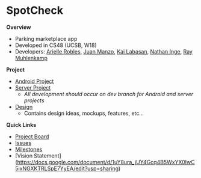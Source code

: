 # SpotCheck
**Overview**
- Parking marketplace app
- Developed in CS48 (UCSB, W18)
- Developers: [Arielle Robles](https://github.com/rarielle), [Juan Manzo](https://github.com/juanmanzo), [Kai Labasan](https://github.com/labasan), [Nathan Inge](https://github.com/nathan-inge), [Ray Muhlenkamp](https://github.com/RayMuhlenkamp)

**Project**
- [Android Project](/sc_android)
- [Server Project](/sc_server)
  - *All development should occur on dev branch for Android and server projects*
- [Design](/sc_design)
  - Contains design ideas, mockups, features, etc...

**Quick Links**
- [Project Board](https://github.com/nathan-inge/SpotCheck/projects/1)
- [Issues](https://github.com/nathan-inge/SpotCheck/issues)
- [Milestones](https://github.com/nathan-inge/SpotCheck/milestones)
- [Vision Statement] (https://docs.google.com/document/d/1uY8ura_jUY4Gcq4B5WxYX0IwC5ixNGXKTRLSpE7YyEA/edit?usp=sharing)
